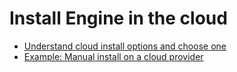 <!--[metadata]>
+++
aliases = [
  "/engine/installation/amazon/",
  "/engine/installation/google/",
  "/engine/installation/softlayer/",
  "/engine/installation/azure/",
  "/engine/installation/rackspace/",
  "/engine/installation/joyent/"
]
title = "On cloud providers"
description = "Cloud Installations"
keywords = ["Docker install "]
[menu.main]
identifier = "install_cloud"
parent="engine_install"
weight="-60"
+++
<![end-metadata]-->

# Install Engine in the cloud

* [Understand cloud install options and choose one](overview.md)
* [Example: Manual install on a cloud provider](cloud-ex-aws.md)
